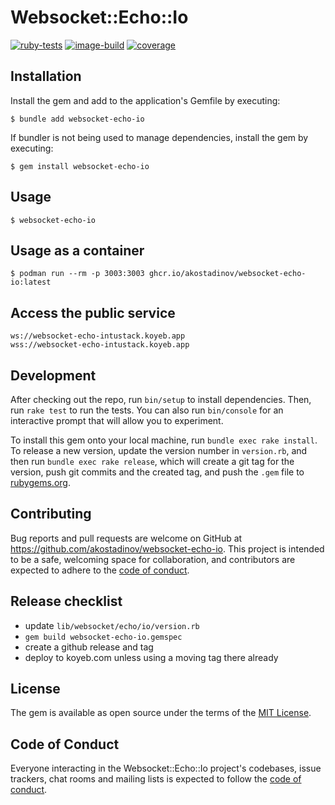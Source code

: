 # Websocket::Echo::Io

[![ruby-tests](https://github.com/akostadinov/websocket-echo-io/actions/workflows/main.yml/badge.svg)](https://github.com/akostadinov/websocket-echo-io/actions/workflows/main.yml)
[![image-build](https://github.com/akostadinov/websocket-echo-io/actions/workflows/container-image-buildah.yml/badge.svg)](https://github.com/akostadinov/websocket-echo-io/actions/workflows/container-image-buildah.yml)
[![coverage](https://akostadinov.github.io/websocket-echo-io/badge.svg)](https://akostadinov.github.io/websocket-echo-io/)

## Installation

Install the gem and add to the application's Gemfile by executing:

    $ bundle add websocket-echo-io

If bundler is not being used to manage dependencies, install the gem by executing:

    $ gem install websocket-echo-io

## Usage

```
$ websocket-echo-io
```

## Usage as a container

```
$ podman run --rm -p 3003:3003 ghcr.io/akostadinov/websocket-echo-io:latest
```

## Access the public service

```
ws://websocket-echo-intustack.koyeb.app
wss://websocket-echo-intustack.koyeb.app
```

## Development

After checking out the repo, run `bin/setup` to install dependencies. Then, run `rake test` to run the tests. You can also run `bin/console` for an interactive prompt that will allow you to experiment.

To install this gem onto your local machine, run `bundle exec rake install`. To release a new version, update the version number in `version.rb`, and then run `bundle exec rake release`, which will create a git tag for the version, push git commits and the created tag, and push the `.gem` file to [rubygems.org](https://rubygems.org).

## Contributing

Bug reports and pull requests are welcome on GitHub at https://github.com/akostadinov/websocket-echo-io. This project is intended to be a safe, welcoming space for collaboration, and contributors are expected to adhere to the [code of conduct](https://github.com/akostadinov/websocket-echo-io/blob/main/CODE_OF_CONDUCT.md).

## Release checklist

- update `lib/websocket/echo/io/version.rb`
- `gem build websocket-echo-io.gemspec`
- create a github release and tag
- deploy to koyeb.com unless using a moving tag there already

## License

The gem is available as open source under the terms of the [MIT License](https://opensource.org/licenses/MIT).

## Code of Conduct

Everyone interacting in the Websocket::Echo::Io project's codebases, issue trackers, chat rooms and mailing lists is expected to follow the [code of conduct](https://github.com/akostadinov/websocket-echo-io/blob/main/CODE_OF_CONDUCT.md).

